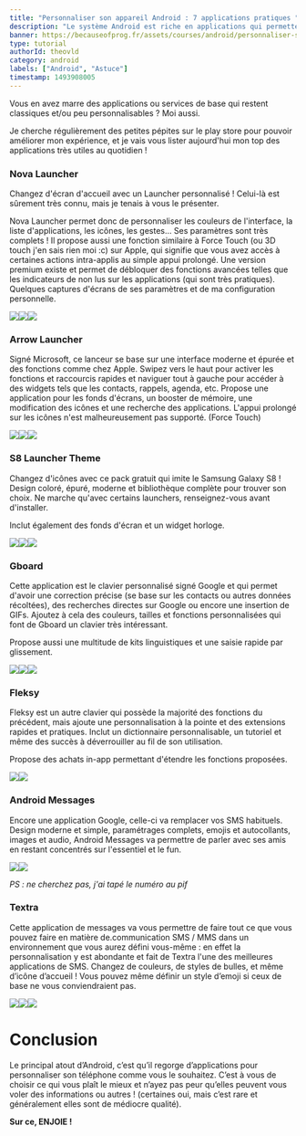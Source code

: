 ```yaml
---
title: "Personnaliser son appareil Android : 7 applications pratiques "
description: "Le système Android est riche en applications qui permettent de personnaliser comme vous voulez votre téléphone. Voici-en 7."
banner: https://becauseofprog.fr/assets/courses/android/personnaliser-son-appareil.jpg
type: tutorial
authorId: theovld
category: android
labels: ["Android", "Astuce"]
timestamp: 1493908005
---
```


Vous en avez marre des applications ou services de base qui restent classiques et/ou peu personnalisables ? Moi aussi.

 Je cherche régulièrement des petites pépites sur le play store pour pouvoir améliorer mon expérience, et je vais vous lister aujourd'hui mon top des applications très utiles au quotidien !


### Nova Launcher

 Changez d'écran d'accueil avec un Launcher personnalisé ! Celui-là est sûrement très connu, mais je tenais à vous le présenter.

 Nova Launcher permet donc de personnaliser les couleurs de l'interface, la liste d'applications, les icônes, les gestes… Ses paramètres sont très complets ! Il propose aussi une fonction similaire à Force Touch (ou 3D touch j'en sais rien moi :c) sur Apple, qui signifie que vous avez accès à certaines actions intra-applis au simple appui prolongé. Une version premium existe et permet de débloquer des fonctions avancées telles que les indicateurs de non lus sur les applications (qui sont très pratiques). Quelques captures d'écrans de ses paramètres et de ma configuration personnelle.

 ![](https://lh5.googleusercontent.com/CC-RpAmdRngW0AFH1ZetgLtFt5N_kDXd2nwo_2_bIWhym7LXWohqmzxn_b0p79BVeYKyiM0ijxEVENbzfUz8Eg7DGzbNhlHTIWIjS56IsnQhM3qNSLHgyUPUsCQsQOZn8T1F47mb)![](https://lh6.googleusercontent.com/XwXOm4rennKjrfjchNIL-y1xGvrGdGntpsmq1eWVOJklmURv9-i0aOhOQ-KzglzPb-ZGnO9wMxpxDlxS7uGZPYp3DCdSWfY2H5s-oK54HDdM-h8EvvastHy4ZyZMF1jQS7AeE35c)**![](https://lh3.googleusercontent.com/bObI9-sWAwhEw2vsKQMn16ilmOKv3PdCxsXF2MiUCky82uymjgKYN25HuK3EEs18loNFBcNvf9DjIjcOW3xvA5FF06Mul3m86WuKXSrOExqvU6aRxvqyPD8usDtFAKUS8QyDrXCQ)**

### Arrow Launcher

 Signé Microsoft, ce lanceur se base sur une interface moderne et épurée et des fonctions comme chez Apple. Swipez vers le haut pour activer les fonctions et raccourcis rapides et naviguer tout à gauche pour accéder à des widgets tels que les contacts, rappels, agenda, etc. Propose une application pour les fonds d'écrans, un booster de mémoire, une modification des icônes et une recherche des applications. L'appui prolongé sur les icônes n'est malheureusement pas supporté. (Force Touch)

 ![](https://lh5.googleusercontent.com/JHwahe8mXjWnPha6j9lmcv3WL6OO_ovHWknHbvcw1v_h1zh0EMDJnxeEhfc6WeoqR-t8VZ74VV0h90LJqPEv9g4712EAfJiY-SPXicUEZNQyII0Mmk7Oh3HTlbJCtLs27HX9vIIS)![](https://lh4.googleusercontent.com/x0uqslai7gV2g0UIzSaJoDoiHdIv0oWy8s7Q2Q5SLCgS8IFMup0jNI8Ut5CYutENRv7GbMOTGqCaCt2R4HTJUEHxT65ULgnhmrHmzEV9ImOGqpf0Y7bvYTzbexF94uaWN-LHyik6)![](https://lh4.googleusercontent.com/Q43hNyat5ALxssb16npdOWmnow89_gohL0ygG-MrmAmhcnrWJsvetmO-FkZMgGN57ncgF-KWiGLUxkctQ8N-9O9Z0DU9N-bdPs8dOA2wqnNQsmyHm453hA9KfBhockMSOHE9cLql)

  

### S8 Launcher Theme

 Changez d'icônes avec ce pack gratuit qui imite le Samsung Galaxy S8 ! Design coloré, épuré, moderne et bibliothèque complète pour trouver son choix. Ne marche qu'avec certains launchers, renseignez-vous avant d'installer.

 Inclut également des fonds d'écran et un widget horloge.

 ![](https://lh3.googleusercontent.com/C0sgSQAXniqnCVTV-hPv0pnDaaIKsyoI7ZOG5bxhZQH_v-HnI4rzm2xH4vEXMaNoO6kMWyQJfJEQTVcI_sCrB81MRy1M92IcmCFoR-DKn3-tjcVzqfYvZj-0KH96fLdF_vPc6bzv)![](https://lh5.googleusercontent.com/OT__9UVZ8NfY8VE_900cFiS-PqZGh4MDV_Nq22P4J4YZw3X_zZbYm_taMCHn8UPZMqb9gc26DRRFjuQnXuTOUO7knOtluVI9Z9HuleXuA9x0Dhcy65Sx1oPvTcXUYSv_lAvuNP3r)![](https://lh3.googleusercontent.com/OfYh4iFa-2ZnTlFQTe-Qux4NodYnPWOnxZT_tuMRg74zn0YYdcdTqS1bLB_CfKiOvbHjJ8sVhOEUJJjm3CKMe2wEaOaQaknv0y28hLYy06qbK3VBo3EQTatUXXmLU6A3e_TqO1MS)

### Gboard

 Cette application est le clavier personnalisé signé Google et qui permet d'avoir une correction précise (se base sur les contacts ou autres données récoltées), des recherches directes sur Google ou encore une insertion de GIFs. Ajoutez à cela des couleurs, tailles et fonctions personnalisées qui font de Gboard un clavier très intéressant.

 Propose aussi une multitude de kits linguistiques et une saisie rapide par glissement.

 ![](https://lh3.googleusercontent.com/79GRdjnewBS-D9UR6sDMYQjXl5JfXwRW7L-RCcYqbjSBdLJkRfzr_jW2y3hazFtepffAO70_4sV3bpaL6xJpTHOQRFdS9anJa2dPz0grGxB5x_ZxKvP5OLeqZOd-FU-ojcvMiqAx)![](https://lh4.googleusercontent.com/k2_Di5OuzQGaBJYGZJJpysrV3IhRps94RcdO1fPn4eLJf2J_ft0IUlUZwjVbk10INa7yySBt12ZEceWodl165HOZIpflWIVJMEybx7mmvXUGLCmeKk0azWoxDU3XOxiPxH-6ge-1)**![](https://lh5.googleusercontent.com/NqYwueBfqoMKdQ8zVMESpi8vm4EKSOI9JAVjJ_dG-tdj9mNDeBKa3PI37bl-L5wF4xKStwmx4NuYiLJwxJ7Wyz05qQ2WuZhH--VDnd0lfkqQUYGfIHR585xRYuxq0hsjce10TfU0)**

### Fleksy

 Fleksy est un autre clavier qui possède la majorité des fonctions du précédent, mais ajoute une personnalisation à la pointe et des extensions rapides et pratiques. Inclut un dictionnaire personnalisable, un tutoriel et même des succès à déverrouiller au fil de son utilisation.

 Propose des achats in-app permettant d'étendre les fonctions proposées.

 ![](https://lh3.googleusercontent.com/SvfFqhYuRqtGB6mXre-D-xRkTzrFimC9oItCHRvYUCbGbYL_1iNhRyB6-Shk_RTPBha5dsoVBU36-mPBtP6qQOL0D4u2yNn6x58czbkQqmIZIy4NYd5CXWjoxEnz_S-ICPdlhxoA)![](https://lh3.googleusercontent.com/XQPSH0kYjr5srIG6f3kH7T0Wqgnzo8F-u0XI-uNz5LwonIVKoYiweoUR2C4hjHL0SxupE5cfryHADJ5vR8lLkD1qV4AW897F9YGCqRvlf2f6nqfhOZELQpaah78j7_blCgMtzYz4)

### Android Messages

 Encore une application Google, celle-ci va remplacer vos SMS habituels. Design moderne et simple, paramétrages complets, emojis et autocollants, images et audio, Android Messages va permettre de parler avec ses amis en restant concentrés sur l'essentiel et le fun.

 ![](https://lh6.googleusercontent.com/oeS8KvP6RjRwRar4M1pVVfHf0gjCb5pKsWy4JXEfogi3MXV171DGrKB3VOJrwqv8MUdbiJIn9UJPncja6A02vSC0haJAusjQ0yc8WJ4cV0f3WdeTKCsNA5K3oC5TlHvRCt07xYEQ)![](https://lh3.googleusercontent.com/_GH8bsw4W5sWpE0v51l8LW_oesWWRB2Ji5CpOgWSW-TqHQznKJPkxF60mkCtQ1iL61EF5jcf6i97SxLsKRKWAK_aD1z4sVZ1BjpoN49ARPzvQRdtJWqBA-cwXXWEM3WhvoNr6Q0F)

 *PS : ne cherchez pas, j'ai tapé le numéro au pif*

### Textra

 Cette application de messages va vous permettre de faire tout ce que vous pouvez faire en matière de.communication SMS / MMS dans un environnement que vous aurez défini vous-même : en effet la personnalisation y est abondante et fait de Textra l'une des meilleures applications de SMS. Changez de couleurs, de styles de bulles, et même d’icône d’accueil ! Vous pouvez même définir un style d’emoji si ceux de base ne vous conviendraient pas.

  

 ![](https://lh6.googleusercontent.com/3DHqgKxc4OQvhbA25ySQXYo5rEg3hWDgLLL7yZLj42Od-dMseDIxmlmYvoVu6hZ7u3C4xkF_15i725vUsyZbg7FRWcVnMGTEQ18avni7vRK3_PbrwwcdS-ZI6-DIYAAH4Cuv3U2S)![](https://lh6.googleusercontent.com/HhGkZMOhRCAZ05oy8fU8Z6L63GaFRG7QS03hKN7LlWQOH1CY86tUYe8laG97FHBTTQZ696apmx2p9_iw5v6Yt14Z1jSsNDeCQXAKUw3FxkrmK0XVumPFmPlrzlJvM35povIRTxHL)![](https://lh3.googleusercontent.com/MiMB-5dmXdTGVOzDF3wE01QbDYuJ-7YYL0MTQ96HshJKhO6XJ-0OfnNOetJnxidNXpzMYafF1zkFGc8ad-V1Llq7grv4hzXvFoEl-rziCEvC_wt_iiee8Yig7fM0mHuYRHH5hWmQ)

  

 Conclusion
==========

 Le principal atout d’Android, c’est qu’il regorge d’applications pour personnaliser son téléphone comme vous le souhaitez. C’est à vous de choisir ce qui vous plaît le mieux et n’ayez pas peur qu’elles peuvent vous voler des informations ou autres ! (certaines oui, mais c’est rare et généralement elles sont de médiocre qualité).

 **Sur ce, ENJOIE !**

